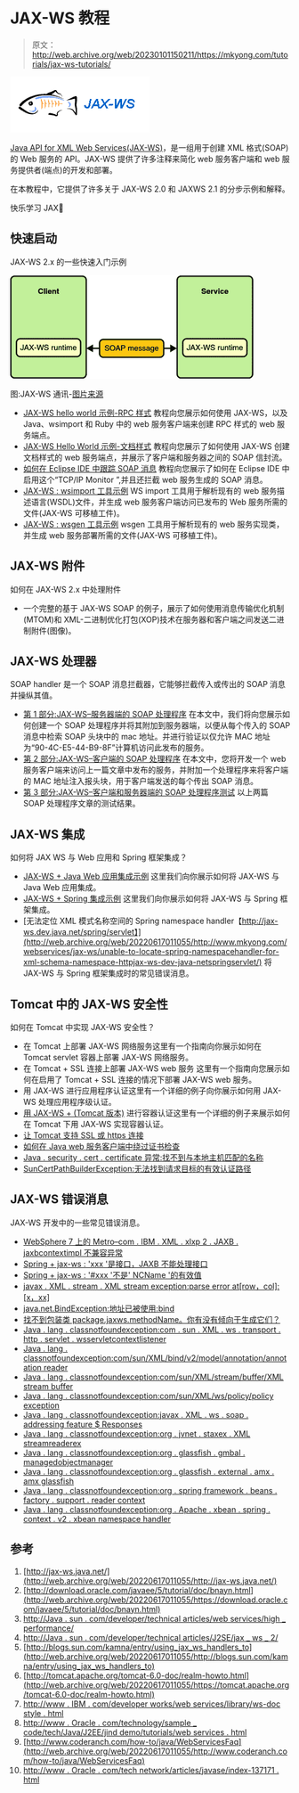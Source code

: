 # JAX-WS 教程

> 原文：<http://web.archive.org/web/20230101150211/https://mkyong.com/tutorials/jax-ws-tutorials/>

![jaxws tutorials](img/cd264abc0867e113d7dd2ef1fd3bc716.png "jaxws-tutorials")

[Java API for XML Web Services(JAX-WS)](http://web.archive.org/web/20220617011055/http://jax-ws.java.net/)，是一组用于创建 XML 格式(SOAP)的 Web 服务的 API。JAX-WS 提供了许多注释来简化 web 服务客户端和 web 服务提供者(端点)的开发和部署。

在本教程中，它提供了许多关于 JAX-WS 2.0 和 JAXWS 2.1 的分步示例和解释。

快乐学习 JAX🙂

## 快速启动

JAX-WS 2.x 的一些快速入门示例

![jax-ws-disgram](img/c3f8dbd675015cadee7e2bd9d52f766b.png "jax-ws-disgram")

图:JAX-WS 通讯-[图片来源](http://web.archive.org/web/20220617011055/https://download.oracle.com/javaee/5/tutorial/doc/bnayn.html)

*   [JAX-WS hello world 示例-RPC 样式](http://web.archive.org/web/20220617011055/http://www.mkyong.com/webservices/jax-ws/jax-ws-hello-world-example/)
    教程向您展示如何使用 JAX-WS，以及 Java、wsimport 和 Ruby 中的 web 服务客户端来创建 RPC 样式的 web 服务端点。
*   [JAX-WS Hello World 示例-文档样式](http://web.archive.org/web/20220617011055/http://www.mkyong.com/webservices/jax-ws/jax-ws-hello-world-example-document-style/)
    教程向您展示了如何使用 JAX-WS 创建文档样式的 web 服务端点，并展示了客户端和服务器之间的 SOAP 信封流。
*   [如何在 Eclipse IDE 中跟踪 SOAP 消息](http://web.archive.org/web/20220617011055/http://www.mkyong.com/webservices/jax-ws/how-to-trace-soap-message-in-eclipse-ide/)
    教程向您展示了如何在 Eclipse IDE 中启用这个“TCP/IP Monitor ”,并且还拦截 web 服务生成的 SOAP 消息。
*   [JAX-WS : wsimport 工具示例](http://web.archive.org/web/20220617011055/http://www.mkyong.com/webservices/jax-ws/jax-ws-wsimport-tool-example/)
    WS import 工具用于解析现有的 web 服务描述语言(WSDL)文件，并生成 web 服务客户端访问已发布的 Web 服务所需的文件(JAX-WS 可移植工件)。
*   [JAX-WS : wsgen 工具示例](http://web.archive.org/web/20220617011055/http://www.mkyong.com/webservices/jax-ws/jax-ws-wsgen-tool-example/)
    wsgen 工具用于解析现有的 web 服务实现类，并生成 web 服务部署所需的文件(JAX-WS 可移植工件)。

## JAX-WS 附件

如何在 JAX-WS 2.x 中处理附件

*   一个完整的基于 JAX-WS SOAP 的例子，展示了如何使用消息传输优化机制(MTOM)和 XML-二进制优化打包(XOP)技术在服务器和客户端之间发送二进制附件(图像)。

## JAX-WS 处理器

SOAP handler 是一个 SOAP 消息拦截器，它能够拦截传入或传出的 SOAP 消息并操纵其值。

*   [第 1 部分:JAX-WS–服务器端的 SOAP 处理程序](http://web.archive.org/web/20220617011055/http://www.mkyong.com/webservices/jax-ws/jax-ws-soap-handler-in-server-side/)
    在本文中，我们将向您展示如何创建一个 SOAP 处理程序并将其附加到服务器端，以便从每个传入的 SOAP 消息中检索 SOAP 头块中的 mac 地址。并进行验证以仅允许 MAC 地址为“90-4C-E5-44-B9-8F”计算机访问此发布的服务。
*   [第 2 部分:JAX-WS–客户端的 SOAP 处理程序](http://web.archive.org/web/20220617011055/http://www.mkyong.com/webservices/jax-ws/jax-ws-soap-handler-in-client-side/)
    在本文中，您将开发一个 web 服务客户端来访问上一篇文章中发布的服务，并附加一个处理程序来将客户端的 MAC 地址注入报头块，用于客户端发送的每个传出 SOAP 消息。
*   [第 3 部分:JAX-WS–客户端和服务器端的 SOAP 处理程序测试](http://web.archive.org/web/20220617011055/http://www.mkyong.com/webservices/jax-ws/jax-ws-soap-handler-testing-for-client-and-server-side/)
    以上两篇 SOAP 处理程序文章的测试结果。

## JAX-WS 集成

如何将 JAX WS 与 Web 应用和 Spring 框架集成？

*   [JAX-WS + Java Web 应用集成示例](http://web.archive.org/web/20220617011055/http://www.mkyong.com/webservices/jax-ws/jax-ws-java-web-application-integration-example/)
    这里我们向你展示如何将 JAX-WS 与 Java Web 应用集成。
*   [JAX-WS + Spring 集成示例](http://web.archive.org/web/20220617011055/http://www.mkyong.com/webservices/jax-ws/jax-ws-spring-integration-example/)
    这里我们向你展示如何将 JAX-WS 与 Spring 框架集成。
*   [无法定位 XML 模式名称空间的 Spring namespace handler【http://jax-ws.dev.java.net/spring/servlet】](http://web.archive.org/web/20220617011055/http://www.mkyong.com/webservices/jax-ws/unable-to-locate-spring-namespacehandler-for-xml-schema-namespace-httpjax-ws-dev-java-netspringservlet/)
    将 JAX-WS 与 Spring 框架集成时的常见错误消息。

## Tomcat 中的 JAX-WS 安全性

如何在 Tomcat 中实现 JAX-WS 安全性？

*   在 Tomcat
    上部署 JAX-WS 网络服务这里有一个指南向你展示如何在 Tomcat servlet 容器上部署 JAX-WS 网络服务。
*   在 Tomcat + SSL 连接上部署 JAX-WS web 服务
    这里有一个指南向您展示如何在启用了 Tomcat + SSL 连接的情况下部署 JAX-WS web 服务。
*   用 JAX-WS 进行应用程序认证这里有一个详细的例子向你展示如何用 JAX-WS 处理应用程序级认证。
*   [用 JAX-WS + (Tomcat 版本)](http://web.archive.org/web/20220617011055/http://www.mkyong.com/webservices/jax-ws/container-authentication-with-jax-ws-tomcat/)
    进行容器认证这里有一个详细的例子来展示如何在 Tomcat 下用 JAX-WS 实现容器认证。
*   [让 Tomcat 支持 SSL 或 https 连接](http://web.archive.org/web/20220617011055/http://www.mkyong.com/tomcat/how-to-configure-tomcat-to-support-ssl-or-https/)
*   [如何在 Java web 服务客户端中绕过证书检查](http://web.archive.org/web/20220617011055/http://www.mkyong.com/webservices/jax-ws/how-to-bypass-certificate-checking-in-a-java-web-service-client/)
*   [Java . security . cert . certificate 异常:找不到与本地主机匹配的名称](http://web.archive.org/web/20220617011055/http://www.mkyong.com/webservices/jax-ws/java-security-cert-certificateexception-no-name-matching-localhost-found/)
*   [SunCertPathBuilderException:无法找到请求目标的有效认证路径](http://web.archive.org/web/20220617011055/http://www.mkyong.com/webservices/jax-ws/suncertpathbuilderexception-unable-to-find-valid-certification-path-to-requested-target/)

## JAX-WS 错误消息

JAX-WS 开发中的一些常见错误消息。

*   [WebSphere 7 上的 Metro–com . IBM . XML . xlxp 2 . JAXB . jaxbcontextimpl 不兼容异常](http://web.archive.org/web/20220617011055/http://www.mkyong.com/webservices/jax-ws/metro-on-websphere-7-com-ibm-xml-xlxp2-jaxb-jaxbcontextimpl-incompatible-exception/)
*   [Spring + jax-ws : 'xxx '是接口，JAXB 不能处理接口](http://web.archive.org/web/20220617011055/http://www.mkyong.com/webservices/jax-ws/spring-jax-ws-xxx-is-an-interface-and-jaxb-cant-handle-interfaces/)
*   [Spring + jax-ws : '#xxx '不是' NCName '的有效值](http://web.archive.org/web/20220617011055/http://www.mkyong.com/webservices/jax-ws/spring-jax-ws-xxx-is-not-a-valid-value-for-ncname/)
*   [javax . XML . stream . XML stream exception:parse error at[row，col]:[x，xx]](http://web.archive.org/web/20220617011055/http://www.mkyong.com/webservices/jax-ws/javax-xml-stream-xmlstreamexception-parseerror-at-rowcolxxx/)
*   [java.net.BindException:地址已被使用:bind](http://web.archive.org/web/20220617011055/http://www.mkyong.com/webservices/jax-ws/java-net-bindexception-address-already-in-use-bind/)
*   [找不到包装类 package.jaxws.methodName。你有没有倾向于生成它们？](http://web.archive.org/web/20220617011055/http://www.mkyong.com/webservices/jax-ws/wrapper-class-package-jaxws-methodname-is-not-found-have-you-run-apt-to-generate-them/)
*   [Java . lang . classnotfoundexception:com . sun . XML . ws . transport . http . servlet . wsservletcontextlistener](http://web.archive.org/web/20220617011055/http://www.mkyong.com/webservices/jax-ws/java-lang-classnotfoundexception-com-sun-xml-ws-transport-http-servlet-wsservletcontextlistener/)
*   [Java . lang . classnotfoundexception:com/sun/XML/bind/v2/model/annotation/annotation reader](http://web.archive.org/web/20220617011055/http://www.mkyong.com/webservices/jax-ws/java-lang-classnotfoundexception-comsunxmlbindv2modelannotationannotationreader/)
*   [Java . lang . classnotfoundexception:com/sun/XML/stream/buffer/XML stream buffer](http://web.archive.org/web/20220617011055/http://www.mkyong.com/webservices/jax-ws/java-lang-classnotfoundexception-comsunxmlstreambufferxmlstreambuffer/)
*   [Java . lang . classnotfoundexception:com/sun/XML/ws/policy/policy exception](http://web.archive.org/web/20220617011055/http://www.mkyong.com/webservices/jax-ws/java-lang-classnotfoundexception-comsunxmlwspolicypolicyexception/)
*   [Java . lang . classnotfoundexception:javax . XML . ws . soap . addressing feature $ Responses](http://web.archive.org/web/20220617011055/http://www.mkyong.com/webservices/jax-ws/java-lang-classnotfoundexception-javax-xml-ws-soap-addressingfeatureresponses/)
*   [Java . lang . classnotfoundexception:org . jvnet . staxex . XML streamreaderex](http://web.archive.org/web/20220617011055/http://www.mkyong.com/webservices/jax-ws/java-lang-classnotfoundexception-org-jvnet-staxex-xmlstreamreaderex/)
*   [Java . lang . classnotfoundexception:org . glassfish . gmbal . managedobjectmanager](http://web.archive.org/web/20220617011055/http://www.mkyong.com/webservices/jax-ws/java-lang-classnotfoundexception-org-glassfish-gmbal-managedobjectmanager/)
*   [Java . lang . classnotfoundexception:org . glassfish . external . amx . amx glassfish](http://web.archive.org/web/20220617011055/http://www.mkyong.com/webservices/jax-ws/java-lang-classnotfoundexception-org-glassfish-external-amx-amxglassfish/)
*   [Java . lang . classnotfoundexception:org . spring framework . beans . factory . support . reader context](http://web.archive.org/web/20220617011055/http://www.mkyong.com/webservices/jax-ws/java-lang-classnotfoundexception-org-springframework-beans-factory-support-readercontext/)
*   [Java . lang . classnotfoundexception:org . Apache . xbean . spring . context . v2 . xbean namespace handler](http://web.archive.org/web/20220617011055/http://www.mkyong.com/webservices/jax-ws/java-lang-classnotfoundexception-org-apache-xbean-spring-context-v2-xbeannamespacehandler/)

## 参考

1.  [http://jax-ws.java.net/](http://web.archive.org/web/20220617011055/http://jax-ws.java.net/)
2.  [http://download.oracle.com/javaee/5/tutorial/doc/bnayn.html](http://web.archive.org/web/20220617011055/https://download.oracle.com/javaee/5/tutorial/doc/bnayn.html)
3.  [http://Java . sun . com/developer/technical articles/web services/high _ performance/](http://web.archive.org/web/20220617011055/http://java.sun.com/developer/technicalArticles/WebServices/high_performance/)
4.  [http://Java . sun . com/developer/technical articles/J2SE/jax _ ws _ 2/](http://web.archive.org/web/20220617011055/http://java.sun.com/developer/technicalArticles/J2SE/jax_ws_2/)
5.  [http://blogs.sun.com/kamna/entry/using_jax_ws_handlers_to](http://web.archive.org/web/20220617011055/http://blogs.sun.com/kamna/entry/using_jax_ws_handlers_to)
6.  [http://tomcat.apache.org/tomcat-6.0-doc/realm-howto.html](http://web.archive.org/web/20220617011055/https://tomcat.apache.org/tomcat-6.0-doc/realm-howto.html)
7.  [http://www . IBM . com/developer works/web services/library/ws-doc style . html](http://web.archive.org/web/20220617011055/https://www.ibm.com/developerworks/webservices/library/ws-docstyle.html)
8.  [http://www . Oracle . com/technology/sample _ code/tech/Java/J2EE/jind demo/tutorials/web services . html](http://web.archive.org/web/20220617011055/http://www.oracle.com/technology/sample_code/tech/java/j2ee/jintdemo/tutorials/webservices.html)
9.  [http://www.coderanch.com/how-to/java/WebServicesFaq](http://web.archive.org/web/20220617011055/http://www.coderanch.com/how-to/java/WebServicesFaq)
10.  [http://www . Oracle . com/tech network/articles/javase/index-137171 . html](http://web.archive.org/web/20220617011055/http://www.oracle.com/technetwork/articles/javase/index-137171.html)

<input type="hidden" id="mkyong-current-postId" value="8198">